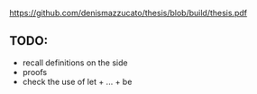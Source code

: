 https://github.com/denismazzucato/thesis/blob/build/thesis.pdf

## TODO:

- recall definitions on the side
- proofs
- check the use of let + ... + be
